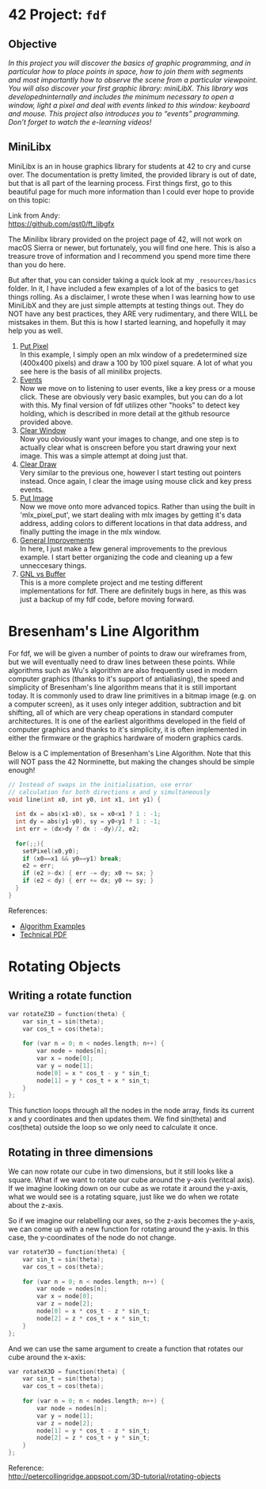 # 42 Project: `fdf`

## Objective
*In this project you will discover the basics of graphic programming, and in particular how to place points in space, how to join them with segments and most importantly how to observe the scene from a particular viewpoint.   You will also discover your first graphic library: miniLibX. This library was developedninternally and includes the minimum necessary to open a window, light a pixel and deal with events linked to this window: keyboard and mouse. This project also introduces you to “events” programming. Don’t forget to watch the e-learning videos!*

## MiniLibx
MiniLibx is an in house graphics library for students at 42 to cry and curse over.  The documentation is pretty limited, the provided library is out of date, but that is all part of the learning process.  First things first, go to this beautiful page for much more information than I could ever hope to provide on this topic:

Link from Andy:  
https://github.com/qst0/ft_libgfx

The Minilibx library provided on the project page of 42, will not work on macOS Sierra or newer, but fortunately, you will find one here.  This is also a treasure trove of information and I recommend you spend more time there than you do here.

But after that, you can consider taking a quick look at my `_resources/basics` folder. In it, I have included a few examples of a lot of the basics to get things rolling.  As a disclaimer, I wrote these when I was learning how to use MiniLibX and they are just simple attempts at testing things out. They do NOT have any best practices, they ARE very rudimentary, and there WILL be mistsakes in them. But this is how I started learning, and hopefully it may help you as well.
1. [Put Pixel](_resources/basics/01-put-pixel/main.c)  
    In this example, I simply open an mlx window of a predetermined size (400x400 pixels) and draw a 100 by 100 pixel square. A lot of what you see here is the basis of all minilibx projects.
1. [Events](_resources/basics/02-events/main.c)  
    Now we move on to listening to user events, like a key press or a mouse click.  These are obviously very basic examples, but you can do a lot with this.  My final version of fdf utilizes other "hooks" to detect key holding, which is described in more detail at the github resource provided above.
1. [Clear Window](_resources/basics/02-events/main.c)  
    Now you obviously want your images to change, and one step is to actually clear what is onscreen before you start drawing your next image.  This was a simple attempt at doing just that.
1. [Clear Draw](_resources/basics/02-events/main.c)  
    Very similar to the previous one, however I start testing out pointers instead. Once again, I clear the image using mouse click and key press events.
1. [Put Image](_resources/basics/02-events/main.c)  
    Now we move onto more advanced topics.  Rather than using the built in 'mlx_pixel_put', we start dealing with mlx images by getting it's data address, adding colors to different locations in that data address, and finally putting the image in the mlx window.
1. [General Improvements](_resources/basics/02-events/main.c)   
    In here, I just make a few general improvements to the previous example.  I start better organizing the code and cleaning up a few unneccesary things.
1. [GNL vs Buffer](_resources/basics/02-events/main.c)    
    This is a more complete project and me testing different implementations for fdf.  There are definitely bugs in here, as this was just a backup of my fdf code, before moving forward.

# Bresenham's Line Algorithm
For fdf, we will be given a number of points to draw our wireframes from, but we will eventually need to draw lines between these points.  While algorithms such as Wu's algorithm are also frequently used in modern computer graphics (thanks to it's support of antialiasing), the speed and simplicity of Bresenham's line algorithm means that it is still important today. It is commonly used to draw line primitives in a bitmap image (e.g. on a computer screen), as it uses only integer addition, subtraction and bit shifting, all of which are very cheap operations in standard computer architectures. It is one of the earliest algorithms developed in the field of computer graphics and thanks to it's simplicity, it is often implemented in either the firmware or the graphics hardware of modern graphics cards.

Below is a C implementation of Bresenham's Line Algorithm.  Note that this will NOT pass the 42 Norminette, but making the changes should be simple enough!
```c
// Instead of swaps in the initialisation, use error 
// calculation for both directions x and y simultaneously 
void line(int x0, int y0, int x1, int y1) {
 
  int dx = abs(x1-x0), sx = x0<x1 ? 1 : -1;
  int dy = abs(y1-y0), sy = y0<y1 ? 1 : -1; 
  int err = (dx>dy ? dx : -dy)/2, e2;
 
  for(;;){
    setPixel(x0,y0);
    if (x0==x1 && y0==y1) break;
    e2 = err;
    if (e2 >-dx) { err -= dy; x0 += sx; }
    if (e2 < dy) { err += dx; y0 += sy; }
  }
}
```
References:  
- [Algorithm Examples](http://rosettacode.org/wiki/Bitmap/Bresenham%27s_line_algorithm)
- [Technical PDF](http://www.idav.ucdavis.edu/education/GraphicsNotes/CppNotes/Inline-Functions/CAGDNotes/Bresenhams-Algorithm.pdf)

# Rotating Objects
## Writing a rotate function
```c
var rotateZ3D = function(theta) {
    var sin_t = sin(theta);
    var cos_t = cos(theta);
    
    for (var n = 0; n < nodes.length; n++) {
        var node = nodes[n];
        var x = node[0];
        var y = node[1];
        node[0] = x * cos_t - y * sin_t;
        node[1] = y * cos_t + x * sin_t;
    }
};
```
This function loops through all the nodes in the node array, finds its current x and y coordinates and then updates them. We find sin(theta) and cos(theta) outside the loop so we only need to calculate it once.

## Rotating in three dimensions
We can now rotate our cube in two dimensions, but it still looks like a square. What if we want to rotate our cube around the y-axis (veritcal axis). If we imagine looking down on our cube as we rotate it around the y-axis, what we would see is a rotating square, just like we do when we rotate about the z-axis.

So if we imagine our relabelling our axes, so the z-axis becomes the y-axis, we can come up with a new function for rotating around the y-axis. In this case, the y-coordinates of the node do not change.
```c
var rotateY3D = function(theta) {
    var sin_t = sin(theta);
    var cos_t = cos(theta);
    
    for (var n = 0; n < nodes.length; n++) {
        var node = nodes[n];
        var x = node[0];
        var z = node[2];
        node[0] = x * cos_t - z * sin_t;
        node[2] = z * cos_t + x * sin_t;
    }
};
```
And we can use the same argument to create a function that rotates our cube around the x-axis:
```c
var rotateX3D = function(theta) {
    var sin_t = sin(theta);
    var cos_t = cos(theta);
    
    for (var n = 0; n < nodes.length; n++) {
        var node = nodes[n];
        var y = node[1];
        var z = node[2];
        node[1] = y * cos_t - z * sin_t;
        node[2] = z * cos_t + y * sin_t;
    }
};
```

Reference:  
http://petercollingridge.appspot.com/3D-tutorial/rotating-objects
